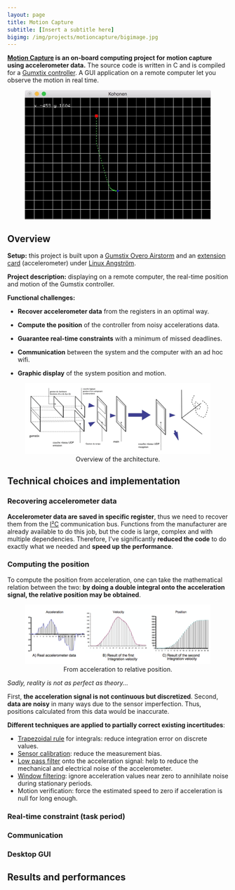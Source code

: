 ```yaml
---
layout: page
title: Motion Capture
subtitle: [Insert a subtitle here]
bigimg: /img/projects/motioncapture/bigimage.jpg
---
```


**[Motion Capture](https://github.com/johan-gras/Motion-Capture) is an on-board computing project for motion capture using accelerometer data.**
The source code is written in C and is compiled for a [Gumxtix controller](https://www.gumstix.com/).
A GUI application on a remote computer let you observe the motion in real time.

<div style="text-align: center;">
	<figure>
	  <img src="/img/projects/motioncapture/gui.jpeg" alt="GUI application"/>
	</figure>
</div>

## Overview

**Setup:** this project is built upon a [Gumstix Overo Airstorm](https://store.gumstix.com/coms/overo-coms/overo-airstorm-y-com.html) and an [extension card](https://store.gumstix.com/development-boards/gallop43.html) (accelerometer) under [Linux Angström](http://www.angstrom-distribution.org/).

**Project description:** displaying on a remote computer, the real-time position and motion of the Gumstix controller.

**Functional challenges:**
- **Recover accelerometer data** from the registers in an optimal way.

- **Compute the position** of the controller from noisy accelerations data.

- **Guarantee real-time constraints** with a minimum of missed deadlines.

- **Communication** between the system and the computer with an ad hoc wifi.

- **Graphic display** of the system position and motion.


<div style="text-align: center;">
	<figure>
	  <img src="/img/projects/motioncapture/overview.png" alt="Overview of the architecture."/>
	  <figcaption>Overview of the architecture.</figcaption>
	</figure>
</div>

## Technical choices and implementation

### Recovering accelerometer data

**Accelerometer data are saved in specific register**, thus we need to recover them from the [I²C](https://en.wikipedia.org/wiki/I%C2%B2C) communication bus.
Functions from the manufacturer are already available to do this job, but the code is large, complex and with multiple dependencies.
Therefore, I've significantly **reduced the code** to do exactly what we needed and **speed up the performance**.

### Computing the position

To compute the position from acceleration, one can take the mathematical relation between the two:
**by doing a double integral onto the acceleration signal, the relative position may be obtained**.

<div style="text-align: center;">
	<figure>
	  <img src="/img/projects/motioncapture/integral.png" alt="From acceleration to relative position."/>
	  <figcaption>From acceleration to relative position.</figcaption>
	</figure>
</div>

*Sadly, reality is not as perfect as theory...*

First, **the acceleration signal is not continuous but discretized**.
Second, **data are noisy** in many ways due to the sensor imperfection.
Thus, positions calculated from this data would be inaccurate.

**Different techniques are applied to partially correct existing incertitudes**:

- [Trapezoidal rule](https://en.wikipedia.org/wiki/Trapezoidal_rule) for integrals: reduce integration error on discrete values.
- [Sensor calibration](https://learn.adafruit.com/calibrating-sensors/why-calibrate): reduce the measurement bias.
- [Low pass filter](https://en.wikipedia.org/wiki/Low-pass_filter) onto the acceleration signal: help to reduce the mechanical and electrical noise of the accelerometer.
- [Window filtering](https://en.wikipedia.org/wiki/Window_function): ignore acceleration values near zero to annihilate noise during stationary periods.
- Motion verification: force the estimated speed to zero if acceleration is null for long enough.

### Real-time constraint (task period)

### Communication

### Desktop GUI

## Results and performances